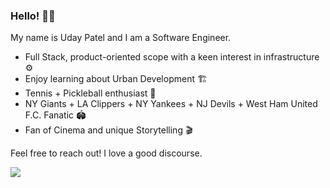 
### Hello! 👋🏽

My name is Uday Patel and I am a Software Engineer.

- Full Stack, product-oriented scope with a keen interest in infrastructure ⚙️
- Enjoy learning about Urban Development 🏗
- Tennis + Pickleball enthusiast 🎾
- NY Giants + LA Clippers + NY Yankees + NJ Devils + West Ham United F.C. Fanatic 🏟️
- Fan of Cinema and unique Storytelling 🎬

Feel free to reach out! I love a good discourse.

![](https://media1.giphy.com/media/3oz8xHEisOJuebgmhq/giphy.gif)
